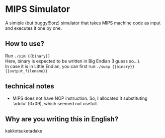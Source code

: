 # MIPS Simulator  
A simiple (but buggy!!!orz) simulator that takes MIPS machine code as input and executes it one by one.  
## How to use?  
Run ```./sim {{binary}}```  
Here, binary is expected to be written in Big Endian (I guess so...).  
In case it is in Little Endian, you can first run ```./swap {{binary}} {{output_filename}}```  
## technical notes  
- MIPS does not have NOP instruction. So, I allocated it substituting 'addiu' (0x09), which seemed not usefull.  
## Why are you writing this in English?  
kakkotsuketadake  
